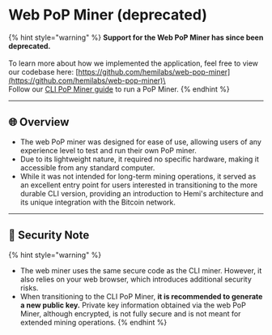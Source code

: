 # Web PoP Miner (deprecated)

{% hint style="warning" %}
**Support for the Web PoP Miner has since been deprecated.** \
\
To learn more about how we implemented the application, feel free to view our codebase here: [https://github.com/hemilabs/web-pop-miner](https://github.com/hemilabs/web-pop-miner)\
\
Follow our [CLI PoP Miner guide](setup-part-1/) to run a PoP Miner.
{% endhint %}

***

## 🌐 Overview

* The web PoP miner was designed for ease of use, allowing users of any experience level to test and run their own PoP miner.&#x20;
* Due to its lightweight nature, it required no specific hardware, making it accessible from any standard computer.&#x20;
* While it was not intended for long-term mining operations, it served as an excellent entry point for users interested in transitioning to the more durable CLI version, providing an introduction to Hemi's architecture and its unique integration with the Bitcoin network.

***

## 🔐 Security Note

{% hint style="warning" %}
* The web miner uses the same secure code as the CLI miner. However, it also relies on your web browser, which introduces additional security risks.&#x20;
* When transitioning to the CLI PoP Miner, **it is recommended to generate a new public key.** Private key information obtained via the web PoP Miner, although encrypted, is not fully secure and is not meant for extended mining operations.&#x20;
{% endhint %}

